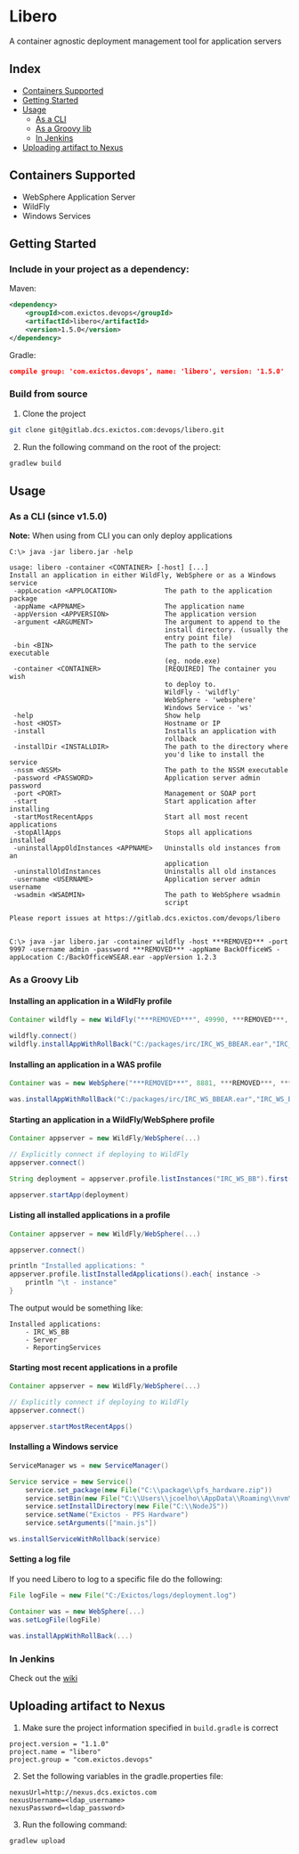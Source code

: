 # Libero

A container agnostic deployment management tool for application servers

## Index

 * [Containers Supported](#containers-supported)
 * [Getting Started](#getting-started)
 * [Usage](#usage)
    * [As a CLI](#as-a-cli-since-v140)
    * [As a Groovy lib](#as-a-groovy-lib)
    * [In Jenkins](#in-jenkins)
 * [Uploading artifact to Nexus](#uploading-artifact-to-nexus)
 

## Containers Supported
 * WebSphere Application Server
 * WildFly
 * Windows Services

## Getting Started

### Include in your project as a dependency:

Maven:
```xml
<dependency>
    <groupId>com.exictos.devops</groupId>
    <artifactId>libero</artifactId>
    <version>1.5.0</version>
</dependency>
```

Gradle:
```json
compile group: 'com.exictos.devops', name: 'libero', version: '1.5.0'
```

### Build from source
1. Clone the project
```sh
git clone git@gitlab.dcs.exictos.com:devops/libero.git
```

2. Run the following command on the root of the project:
```sh
gradlew build
```

## Usage

### As a CLI (since v1.5.0)

**Note:** When using from CLI you can only deploy applications

```console
C:\> java -jar libero.jar -help

usage: libero -container <CONTAINER> [-host] [...]
Install an application in either WildFly, WebSphere or as a Windows
service
 -appLocation <APPLOCATION>            The path to the application package
 -appName <APPNAME>                    The application name
 -appVersion <APPVERSION>              The application version
 -argument <ARGUMENT>                  The argument to append to the
                                       install directory. (usually the
                                       entry point file)
 -bin <BIN>                            The path to the service executable
                                       (eg. node.exe)
 -container <CONTAINER>                [REQUIRED] The container you wish
                                       to deploy to.
                                       WildFly - 'wildfly'
                                       WebSphere - 'websphere'
                                       Windows Service - 'ws'
 -help                                 Show help
 -host <HOST>                          Hostname or IP
 -install                              Installs an application with
                                       rollback
 -installDir <INSTALLDIR>              The path to the directory where
                                       you'd like to install the service
 -nssm <NSSM>                          The path to the NSSM executable
 -password <PASSWORD>                  Application server admin password
 -port <PORT>                          Management or SOAP port
 -start                                Start application after installing
 -startMostRecentApps                  Start all most recent applications
 -stopAllApps                          Stops all applications installed
 -uninstallAppOldInstances <APPNAME>   Uninstalls old instances from an
                                       application
 -uninstallOldInstances                Uninstalls all old instances
 -username <USERNAME>                  Application server admin username
 -wsadmin <WSADMIN>                    The path to WebSphere wsadmin
                                       script

Please report issues at https://gitlab.dcs.exictos.com/devops/libero


C:\> java -jar libero.jar -container wildfly -host ***REMOVED*** -port 9997 -username admin -password ***REMOVED*** -appName BackOfficeWS -appLocation C:/BackOfficeWSEAR.ear -appVersion 1.2.3

```

### As a Groovy Lib

#### Installing an application in a WildFly profile

```groovy
Container wildfly = new WildFly("***REMOVED***", 49990, ***REMOVED***, ***REMOVED***.toCharArray())

wildfly.connect()
wildfly.installAppWithRollBack("C:/packages/irc/IRC_WS_BBEAR.ear","IRC_WS_BB")
```

#### Installing an application in a WAS profile

```groovy
Container was = new WebSphere("***REMOVED***", 8881, ***REMOVED***, ***REMOVED***.toCharArray(), "C:/IBM/WebSphere/AppServer/bin/wsadmin.bat")

was.installAppWithRollBack("C:/packages/irc/IRC_WS_BBEAR.ear","IRC_WS_BB")
```

#### Starting an application in a WildFly/WebSphere profile

```groovy
Container appserver = new WildFly/WebSphere(...)

// Explicitly connect if deploying to WildFly
appserver.connect()

String deployment = appserver.profile.listInstances("IRC_WS_BB").first().getName()

appserver.startApp(deployment)
```

#### Listing all installed applications in a profile

```groovy
Container appserver = new WildFly/WebSphere(...)

appserver.connect()

println "Installed applications: "
appserver.profile.listInstalledApplications().each{ instance ->
    println "\t - instance"
}

```
The output would be something like:
```console
Installed applications: 
    - IRC_WS_BB
    - Server
    - ReportingServices
```

#### Starting most recent applications in a profile

```groovy
Container appserver = new WildFly/WebSphere(...)

// Explicitly connect if deploying to WildFly
appserver.connect()

appserver.startMostRecentApps()

```

#### Installing a Windows service

```groovy
ServiceManager ws = new ServiceManager()

Service service = new Service()
    service.set_package(new File("C:\\package\\pfs_hardware.zip"))
    service.setBin(new File("C:\\Users\\jcoelho\\AppData\\Roaming\\nvm\\v6.11.2\\node.exe"))
    service.setInstallDirectory(new File("C:\\NodeJS"))
    service.setName("Exictos - PFS Hardware")
    service.setArguments(["main.js"])

ws.installServiceWithRollback(service)
```

#### Setting a log file

If you need Libero to log to a specific file do the following:

```groovy
File logFile = new File("C:/Exictos/logs/deployment.log")

Container was = new WebSphere(...)
was.setLogFile(logFile)

was.installAppWithRollBack(...)
```

### In Jenkins

Check out the [wiki](https://gitlab.dcs.exictos.com/devops/libero/wikis/using-libero-in-jenkins)

## Uploading artifact to Nexus

1. Make sure the project ìnformation specified in ``build.gradle`` is correct
```properties
project.version = "1.1.0"
project.name = "libero"
project.group = "com.exictos.devops"
```

2. Set the following variables in the gradle.properties file:
```properties
nexusUrl=http://nexus.dcs.exictos.com
nexusUsername=<ldap_username>
nexusPassword=<ldap_password>
```

3. Run the following command:
```sh
gradlew upload
```